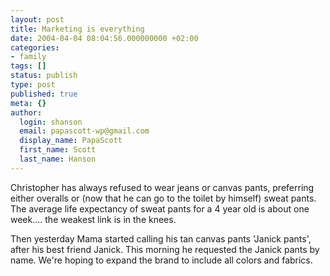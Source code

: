 ```yaml
---
layout: post
title: Marketing is everything
date: 2004-04-04 08:04:56.000000000 +02:00
categories:
- family
tags: []
status: publish
type: post
published: true
meta: {}
author:
  login: shanson
  email: papascott-wp@gmail.com
  display_name: PapaScott
  first_name: Scott
  last_name: Hanson
---
```

<p>Christopher has always refused to wear jeans or canvas pants, preferring either overalls or (now that he can go to the toilet by himself) sweat pants. The average life expectancy of sweat pants for a 4 year old is about one week.... the weakest link is in the knees.</p>
<p>Then yesterday Mama started calling his tan canvas pants 'Janick pants', after his best friend Janick. This morning he requested the Janick pants by name. We're hoping to expand the brand  to include all colors and fabrics.</p>
